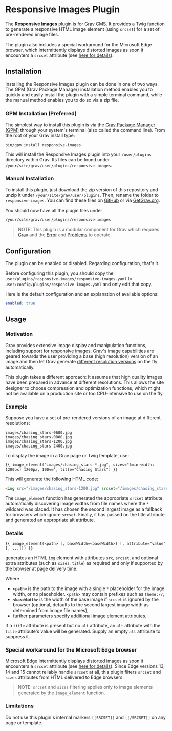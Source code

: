 # Responsive Images Plugin

The **Responsive Images** plugin is for [Grav CMS](http://github.com/getgrav/grav). It provides a Twig function to generate a responsive HTML image element (using `srcset`) for a set of pre-rendered image files.

The plugin also includes a special workaround for the Microsoft Edge browser, which intermittently displays distorted images as soon it encounters a `srcset` attribute (see [here for details](http://caniuse.com/#search=srcset)). 

## Installation

Installing the Responsive Images plugin can be done in one of two ways. The GPM (Grav Package Manager) installation method enables you to quickly and easily install the plugin with a simple terminal command, while the manual method enables you to do so via a zip file.

### GPM Installation (Preferred)

The simplest way to install this plugin is via the [Grav Package Manager (GPM)](http://learn.getgrav.org/advanced/grav-gpm) through your system's terminal (also called the command line).  From the root of your Grav install type:

    bin/gpm install responsive-images

This will install the Responsive Images plugin into your `/user/plugins` directory within Grav. Its files can be found under `/your/site/grav/user/plugins/responsive-images`.

### Manual Installation

To install this plugin, just download the zip version of this repository and unzip it under `/your/site/grav/user/plugins`. Then, rename the folder to `responsive-images`. You can find these files on [GitHub](https://github.com/OliverO2/grav-plugin-responsive-images) or via [GetGrav.org](http://getgrav.org/downloads/plugins#extras).

You should now have all the plugin files under

    /your/site/grav/user/plugins/responsive-images
	
> NOTE: This plugin is a modular component for Grav which requires [Grav](http://github.com/getgrav/grav) and the [Error](https://github.com/getgrav/grav-plugin-error) and [Problems](https://github.com/getgrav/grav-plugin-problems) to operate.

## Configuration

The plugin can be enabled or disabled. Regarding configuration, that's it.

Before configuring this plugin, you should copy the `user/plugins/responsive-images/responsive-images.yaml` to `user/config/plugins/responsive-images.yaml` and only edit that copy.

Here is the default configuration and an explanation of available options:

```yaml
enabled: true
```

## Usage

### Motivation

Grav provides extensive image display and manipulation functions, including support for [responsive images](https://learn.getgrav.org/content/media#responsive-images).  Grav's image capabilities are geared towards the user providing a base (high resolution) version of an image and then let Grav generate [different resolution versions](https://learn.getgrav.org/content/media#sizes-with-media-queries-using-derivatives) on the fly automatically.

This plugin takes a different approach: It assumes that high quality images have been prepared in advance at different resolutions.  This allows the site designer to choose compression and optimization functions, which might not be available on a production site or too CPU-intensive to use on the fly.

### Example

Suppose you have a set of pre-rendered versions of an image at different resolutions:

```
images/chasing_stars-0600.jpg
images/chasing_stars-0800.jpg
images/chasing_stars-1200.jpg
images/chasing_stars-2400.jpg
```

To display the image in a Grav page or Twig template, use: 
```
{{ image_element("images/chasing_stars-*.jpg", sizes="(min-width: 1200px) 1200px, 100vw", title="Chasing Stars") }}
```

This will generate the following HTML code:
```html
<img src="/images/chasing_stars-1200.jpg" srcset="/images/chasing_stars-2400.jpg 2400w, /images/chasing_stars-1200.jpg 1200w, /images/chasing_stars-0800.jpg 800w, /images/chasing_stars-0600.jpg 600w" sizes="(min-width: 1200px) 1200px, 100vw" title="Chasing Stars" alt="Chasing Stars">
```

The `image_element` function has generated the appropriate `srcset` attribute, automatically discovering image widths from file names where the `*` wildcard was placed. It has chosen the second largest image as a fallback for browsers which ignore `srcset`. Finally, it has passed on the title attribute and generated an appropriate alt attribute.

### Details

```
{{ image_element(<path> [, baseWidth=<baseWidth>] [, attribute="value" [, ...]]) }}
```

generates an HTML `img` element with attributes `src`, `srcset`, and optional extra attributes (such as `sizes`, `title`) as required and only if supported by the browser at page delivery time.

Where

* **`<path>`** is the path to the image with a single `*` placeholder for the image width, or no placeholder. `<path>` may contain prefixes such as `theme://`,
* **`<baseWidth>`** is the width of the base image if `srcset` is ignored by the browser (optional, defaults to the second largest image width as determined from image file names),
* further parameters specify additional image element attributes.

If a `title` attribute is present but no `alt` attribute, an `alt` attribute with the `title` attribute's value will be generated. Supply an empty `alt` attribute to suppress it.

### Special workaround for the Microsoft Edge browser

Microsoft Edge intermittently displays distorted images as soon it encounters a `srcset` attribute (see [here for details](http://caniuse.com/#search=srcset)). Since Edge versions 13, 14 and 15 cannot reliably handle `srcset` at all, this plugin filters `srcset` and `sizes` attributes from HTML delivered to Edge browsers.

> NOTE: `srcset` and `sizes` filtering applies only to image elements generated by the `image_element` function.

### Limitations

Do not use this plugin's internal markers `[[SRCSET]]` and `[[/SRCSET]]` on any page or template.